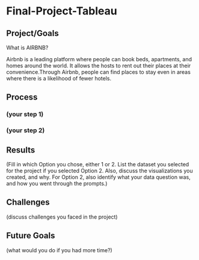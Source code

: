 # Final-Project-Tableau

## Project/Goals
<n>   What is AIRBNB?   </n>

Airbnb is a leading platform where people can book beds, apartments, and homes around the world. It allows the hosts to rent out their places at their convenience.Through Airbnb, people can find places to stay even in areas where there is a likelihood of fewer hotels.

## Process
### (your step 1)
### (your step 2)

## Results
(Fill in which Option you chose, either 1 or 2. List the dataset you selected for the project if you selected Option 2. Also, discuss the visualizations you created, and why. For Option 2, also identify what your data question was, and how you went through the prompts.)

## Challenges 
(discuss challenges you faced in the project)

## Future Goals
(what would you do if you had more time?)
